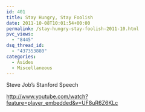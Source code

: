 ```yaml
---
id: 401
title: Stay Hungry, Stay Foolish
date: 2011-10-08T10:01:54+00:00
permalink: /stay-hungry-stay-foolish-2011-10.html
pvc_views:
  - "8445"
dsq_thread_id:
  - "437353880"
categories:
  - Asides
  - Miscellaneous
---
```

Steve Job&#8217;s Stanford Speech

<a href="http://www.youtube.com/watch?feature=player_embedded&v=UF8uR6Z6KLc" target="_blank">http://www.youtube.com/watch?feature=player_embedded&v=UF8uR6Z6KLc</a>

&nbsp;
